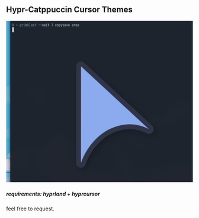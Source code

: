## Hypr-Catppuccin Cursor Themes

![hyprcato](https://github.com/entailz/HyprcatoSVG/blob/master/assets/hyprcato.png)

##### requirements: hyprland + hyprcursor

feel free to request.
